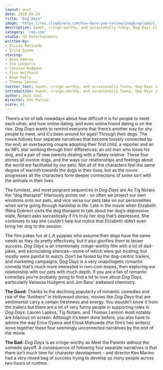 ```yaml
---
layout: post
date: 2018-08-24
title: "Dog Days"
image: 'https://res.cloudinary.com/how-dare-you-review/image/upload/c_fill,h_399,w_760/v1529788824/dog-days.jpg'
description: Sweet, cringe-worthy, and occasionally funny, Dog Days is a mixed bag of poignant moments and eye-rolls.
category: 'rom-com'
studio: LD Entertainment
written-by:
- Elissa Matsueda
- Erica Oyama
staring:
- Nina Dobrev
- Eva Longoria
- Vanessa Hudgens
- Finn Wolfhard
- Adam Pally
- Thomas Lennon
twitter_text: Sweet, cringe-worthy, and occasionally funny, Dog Days is a mixed bag of poignant moments and eye-rolls.
introduction: Sweet, cringe-worthy, and occasionally funny, Dog Days is a mixed bag of poignant moments and eye-rolls.
author: Zach Saul
director: Ken Marino
score: 65
---
```




There’s a lot of talk nowadays about how difficult it is for people to meet each other, and how online dating, and even online friend dating is on the rise. *Dog Days* wants to remind everyone that there’s another way for shy people to meet, and it's been around for ages! Through their dogs. The movie follows four separate narratives that become loosely connected by the end; an overbearing couple adopting their first child, a reporter and an ex-NFL star working through their differences; an old man who loses his dog, and a pair of new parents dealing with a flakey relative. These four stories all involve dogs, and the ways our relationships and feelings about the world are facilitated by our pets. Not all of the characters feel the same degree of warmth towards the dogs in their lives, but as the movie progresses all the characters form deeper connections of some sort with the animals in their lives.   

The funniest, and most poignant sequences in *Dog Days* are As Tig Notaro the “dog therapist” hilariously points out - so often we project our own emotions onto our pets, and vice versa our pets take on our personalities when we’re going through hardship in life. Late in the movie when Elizabeth (Nina Dobrev) visits the dog therapist to talk about her dog’s depressive state, Notaro asks sarcastically if it’s truly her dog that’s depressed. She continues to say she couldn’t help but notice that Elizabeth didn’t even bring her dog to the session.

The film pokes fun at L.A yuppies who assume their dogs have the same needs as they do pretty effectively, but it also glorifies them to lesser success. *Dog Days* is an intentionally cringe-worthy film with a lot of dad-jokes, and excruciating silences—some of which were gut-busting, but mostly were painful to watch. Don’t be fooled by the dog-centric trailers, and marketing campaigns, Dog Days is a very unapologetic romantic comedy that’s much more interested in rom-com tropes, then exploring our relationship with our pets with much depth. If you are a fan of romantic comedies you’re probably going to find a lot to love about *Dog Days*, particularly Vanessa Hudgens and Jon Bass’ awkward chemistry.

**The Good:** Thanks to the declining popularity of romantic comedies and rise of the “Antihero” in Hollywood stories, movies like *Dog Days* that are sentimental carry a certain freshness and energy. You wouldn’t know it from the trailers but there are a lot of very funny people in supporting roles in *Dog Days*: Lauren Lapkus, Tig Notaro, and Thomas Lennon most notably are hilarious on screen. Although it’s been done before, you also have to admire the way Erica Oyama and Elissa Matsueda (the film’s two writers) wove together these four seemingly unconnected narratives by the end of the movie.

**The Bad:** *Dog Days* is as cringe-worthy as Meet the Parents without the comedic payoff. A consequence of following four separate narratives is that there isn’t much time for character development - and director Ken Marino had a very mixed bag of success trying to develop so many people across two hours of runtime.
